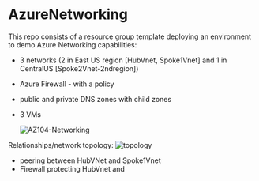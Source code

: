 # AzureNetworking

This repo consists of a resource group template deploying an environment to demo Azure Networking capabilities:
- 3 networks (2 in East US region [HubVnet, Spoke1Vnet] and 1 in CentralUS [Spoke2Vnet-2ndregion])
- Azure Firewall - with a policy
- public and private DNS zones with child zones
- 3 VMs

  ![AZ104-Networking](https://github.com/annahengel/AzureNetworking/assets/73529093/a690c74d-800a-4b0f-b6ef-ba1b83ccc8fa)


Relationships/network topology:
![topology](https://github.com/annahengel/AzureNetworking/assets/73529093/7e74614b-66b0-411c-9645-dd23d798e7b2)

- peering between HubVNet and Spoke1Vnet
- Firewall protecting HubVnet and 
